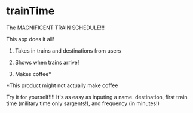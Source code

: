 # trainTime

The MAGNIFICENT TRAIN SCHEDULE!!!

This app does it all!

1. Takes in trains and destinations from users

2. Shows when trains arrive!

3. Makes coffee*

*This product might not actually make coffee

Try it for yourself!!!! It's as easy as inputing a name. destination, first train time (military time only sargents!), and frequency (in minutes!)

